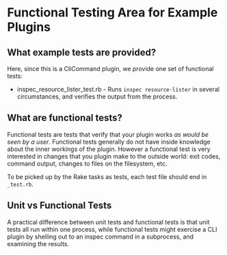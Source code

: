 # Functional Testing Area for Example Plugins

## What example tests are provided?

Here, since this is a CliCommand plugin, we provide one set of functional tests:

 * inspec_resource_lister_test.rb - Runs `inspec resource-lister` in several circumstances, and verifies the output from the process.

## What are functional tests?

Functional tests are tests that verify that your plugin works _as would be seen by a user_. Functional tests generally do not have inside knowledge about the inner workings of the plugin.  However a functional test is very interested in changes that you plugin make to the outside world: exit codes, command output, changes to files on the filesystem, etc.

To be picked up by the Rake tasks as tests, each test file should end in `_test.rb`.

## Unit vs Functional Tests

A practical difference between unit tests and functional tests is that unit tests all run within one process, while functional tests might exercise a CLI plugin by shelling out to an inspec command in a subprocess, and examining the results.
